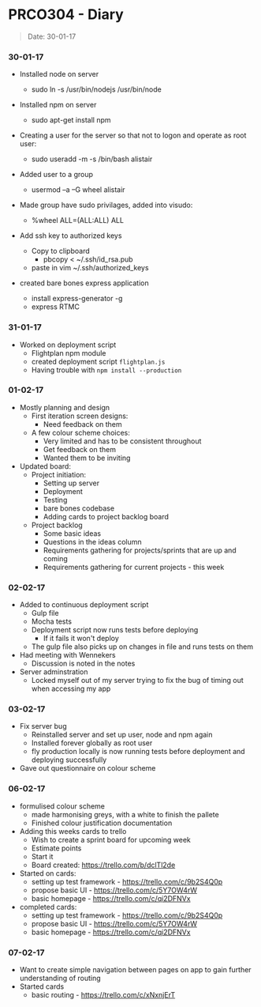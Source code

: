 # PRCO304 - Diary
> Date: 30-01-17

### 30-01-17

- Installed node on server
    - sudo ln -s /usr/bin/nodejs /usr/bin/node
- Installed npm on server
    - sudo apt-get install npm
- Creating a user for the server so that not to logon and operate as root user:
    - sudo useradd -m -s /bin/bash alistair
- Added user to a group
    - usermod –a –G wheel alistair
- Made group have sudo privilages, added into visudo:
    - %wheel ALL=(ALL:ALL) ALL
- Add ssh key to authorized keys
    - Copy to clipboard
        - pbcopy < ~/.ssh/id_rsa.pub
    - paste in vim ~/.ssh/authorized\_keys

- created bare bones express application
    - install express-generator -g
    - express RTMC

### 31-01-17

- Worked on deployment script
    - Flightplan npm module
    - created deployment script `flightplan.js`
    - Having trouble with `npm install --production`

### 01-02-17

- Mostly planning and design
    - First iteration screen designs:
        - Need feedback on them
    - A few colour scheme choices:
        - Very limited and has to be consistent throughout
        - Get feedback on them
        - Wanted them to be inviting
- Updated board:
    - Project initiation:
        - Setting up server
        - Deployment
        - Testing
        - bare bones codebase
        - Adding cards to project backlog board
    - Project backlog
        - Some basic ideas
        - Questions in the ideas column
        - Requirements gathering for projects/sprints that are up and coming
        - Requirements gathering for current projects - this week

### 02-02-17

- Added to continuous deployment script
    - Gulp file
    - Mocha tests
    - Deployment script now runs tests before deploying
        - If it fails it won't deploy
    - The gulp file also picks up on changes in file and runs tests on them
- Had meeting with Wennekers
    - Discussion is noted in the notes
- Server adminstration
    - Locked myself out of my server trying to fix the bug of timing out when accessing my app

### 03-02-17

- Fix server bug
    - Reinstalled server and set up user, node and npm again
    - Installed forever globally as root user
    - fly production locally is now running tests before deployment and deploying successfully
- Gave out questionnaire on colour scheme

### 06-02-17

- formulised colour scheme
    - made harmonising greys, with a white to finish the pallete
    - Finished colour justification documentation
- Adding this weeks cards to trello
    - Wish to create a sprint board for upcoming week
    - Estimate points
    - Start it
    - Board created: https://trello.com/b/dclTl2de
- Started on cards:
    - setting up test framework - https://trello.com/c/9b2S4Q0p
    - propose basic UI - https://trello.com/c/5Y7OW4rW
    - basic homepage - https://trello.com/c/qi2DFNVx
- completed cards:
    - setting up test framework - https://trello.com/c/9b2S4Q0p
    - propose basic UI - https://trello.com/c/5Y7OW4rW
    - basic homepage - https://trello.com/c/qi2DFNVx

### 07-02-17

- Want to create simple navigation between pages on app to gain further understanding of routing
- Started cards
    - basic routing - https://trello.com/c/xNxnjErT
